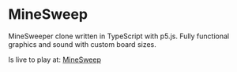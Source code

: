 # MineSweep

MineSweeper clone written in TypeScript with p5.js. Fully functional graphics and sound with custom board sizes.

Is live to play at: [MineSweep](http://portalsam.net/index.php/games/minesweep/)
